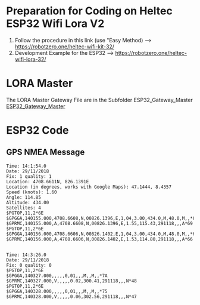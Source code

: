 
# Preparation for Coding on Heltec ESP32 Wifi Lora V2

1. Follow the procedure in this link (use "Easy Method) --> https://robotzero.one/heltec-wifi-kit-32/
2. Development Example for the ESP32 --> https://robotzero.one/heltec-wifi-lora-32/


# LORA Master

The LORA Master Gateway File are in the Subfolder ESP32_Gateway_Master [ESP32_Gateway_Master](/esp32/LORA/ESP32_Gateway_Master/)

# ESP32 Code

## GPS NMEA Message

```
Time: 14:1:54.0
Date: 29/11/2018
Fix: 1 quality: 1
Location: 4708.6611N, 826.1391E
Location (in degrees, works with Google Maps): 47.1444, 8.4357
Speed (knots): 1.60
Angle: 114.85
Altitude: 434.00
Satellites: 4
$PGTOP,11,2*6E
$GPGGA,140155.000,4708.6608,N,00826.1396,E,1,04,3.00,434.0,M,48.0,M,,*62
$GPRMC,140155.000,A,4708.6608,N,00826.1396,E,1.55,115.43,291118,,,A*69
$PGTOP,11,2*6E
$GPGGA,140156.000,4708.6606,N,00826.1402,E,1,04,3.00,434.0,M,48.0,M,,*65
$GPRMC,140156.000,A,4708.6606,N,00826.1402,E,1.53,114.80,291118,,,A*66


Time: 14:3:26.0
Date: 29/11/2018
Fix: 0 quality: 0
$PGTOP,11,2*6E
$GPGGA,140327.000,,,,,0,01,,,M,,M,,*7A
$GPRMC,140327.000,V,,,,,0.02,300.41,291118,,,N*48
$PGTOP,11,2*6E
$GPGGA,140328.000,,,,,0,01,,,M,,M,,*75
$GPRMC,140328.000,V,,,,,0.06,302.56,291118,,,N*47
```